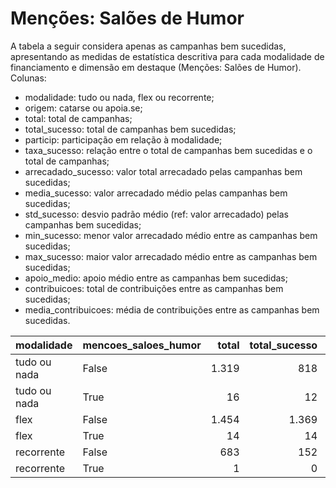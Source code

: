 # Menções: Salões de Humor

A tabela a seguir considera apenas as campanhas bem sucedidas, apresentando as medidas
de estatística descritiva para cada modalidade de financiamento e dimensão em destaque
(Menções: Salões de Humor). Colunas:
- modalidade: tudo ou nada, flex ou recorrente;
- origem: catarse ou apoia.se;
- total: total de campanhas;
- total_sucesso: total de campanhas bem sucedidas;
- particip: participação em relação à modalidade;
- taxa_sucesso: relação entre o total de campanhas bem sucedidas e o total de campanhas;
- arrecadado_sucesso: valor total arrecadado pelas campanhas bem sucedidas;
- media_sucesso: valor arrecadado médio pelas campanhas bem sucedidas;
- std_sucesso: desvio padrão médio (ref: valor arrecadado) pelas campanhas bem sucedidas;
- min_sucesso: menor valor arrecadado médio entre as campanhas bem sucedidas;
- max_sucesso: maior valor arrecadado médio entre as campanhas bem sucedidas;
- apoio_medio: apoio médio entre as campanhas bem sucedidas;
- contribuicoes: total de contribuições entre as campanhas bem sucedidas;
- media_contribuicoes: média de contribuições entre as campanhas bem sucedidas.


| modalidade   | mencoes_saloes_humor   |   total |   total_sucesso |   particip |   taxa_sucesso |   arrecadado_sucesso |   media_sucesso |   std_sucesso |   min_sucesso |   max_sucesso |   apoio_medio |   contribuicoes |   media_contribuicoes |
|:-------------|:-----------------------|--------:|----------------:|-----------:|---------------:|---------------------:|----------------:|--------------:|--------------:|--------------:|--------------:|----------------:|----------------------:|
| tudo ou nada | False                  |    1.319 |             818 |     9.880,1 |         6.201,7 |          23.900.709,90 |        29.218,47 |      45.235,92 |         41,82 |     679.297,66 |         91,46 |          261.310 |                319,45 |
| tudo ou nada | True                   |      16 |              12 |      119,9 |         7.500,0 |            162.569,93 |        13.547,49 |      10.287,95 |        459,39 |      29.349,35 |         72,48 |            2.243 |                186,92 |
| flex         | False                  |    1.454 |            1.369 |     9.904,6 |         9.415,4 |          18.218.816,15 |        13.308,12 |      34.075,01 |         10,77 |     708.972,78 |         90,18 |          202.038 |                147,58 |
| flex         | True                   |      14 |              14 |       95,4 |        10.000,0 |            143.315,79 |        10.236,84 |      15.061,82 |         88,75 |      50.948,86 |         89,13 |            1.608 |                114,86 |
| recorrente   | False                  |     683 |             152 |     9.985,4 |         2.225,5 |             43.186,96 |          284,12 |        650,58 |          1,09 |       5.087,08 |         19,56 |            2.208 |                 14,53 |
| recorrente   | True                   |       1 |               0 |       14,6 |            0,0 |                 0,00 |            0,00 |          0,00 |          0,00 |          0,00 |          0,00 |               0 |                  0,00 |
